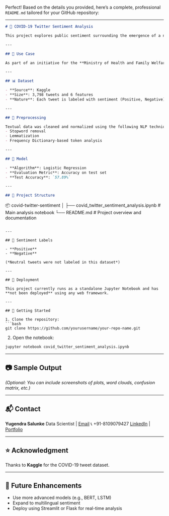 Perfect! Based on the details you provided, here’s a complete, professional `README.md` tailored for your GitHub repository:

---

```markdown
# 🦠 COVID-19 Twitter Sentiment Analysis

This project explores public sentiment surrounding the emergence of a new COVID-19 strain using Twitter data. With rising concern over rapid public reactions—such as panic buying or misinformation—the goal is to leverage Natural Language Processing (NLP) techniques to analyze real-time sentiment expressed on social media, helping health authorities make informed decisions.

---

## 📌 Use Case

As part of an initiative for the **Ministry of Health and Family Welfare**, this analysis aims to determine **how people are reacting to a newly detected COVID-19 strain**. Traditional survey methods are often too slow in fast-changing scenarios like a pandemic. Instead, this project taps into Twitter data to quickly assess public mood and sentiment.

---

## 📊 Dataset

- **Source**: Kaggle
- **Size**: 3,798 tweets and 6 features
- **Nature**: Each tweet is labeled with sentiment (Positive, Negative)

---

## 🧹 Preprocessing

Textual data was cleaned and normalized using the following NLP techniques:
- Stopword removal
- Lemmatization
- Frequency Dictionary-based token analysis

---

## 🤖 Model

- **Algorithm**: Logistic Regression
- **Evaluation Metric**: Accuracy on test set
- **Test Accuracy**: `57.89%`

---

## 📁 Project Structure

```

📦 covid-twitter-sentiment
│
├── covid\_twitter\_sentiment\_analysis.ipynb  # Main analysis notebook
└── README.md                               # Project overview and documentation

````

---

## 💬 Sentiment Labels

- **Positive**
- **Negative**

(*Neutral tweets were not labeled in this dataset*)

---

## 🚀 Deployment

This project currently runs as a standalone Jupyter Notebook and has **not been deployed** using any web framework.

---

## 📌 Getting Started

1. Clone the repository:
```bash
git clone https://github.com/yourusername/your-repo-name.git
````


2. Open the notebook:

```bash
jupyter notebook covid_twitter_sentiment_analysis.ipynb
```

---

## 📷 Sample Output

*(Optional: You can include screenshots of plots, word clouds, confusion matrix, etc.)*

---

## 📬 Contact

**Yugendra Salunke**
Data Scientist | [Email](mailto:yugendra0511@gmail.com)
📞 +91-8109079427
[LinkedIn](https://www.linkedin.com/in/yugendra-salunke/) | [Portfolio](https://github.com/yugmint)

---

## ⭐️ Acknowledgment

Thanks to **Kaggle** for the COVID-19 tweet dataset.

---

## 📌 Future Enhancements

* Use more advanced models (e.g., BERT, LSTM)
* Expand to multilingual sentiment
* Deploy using Streamlit or Flask for real-time analysis

```


